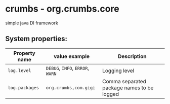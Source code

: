 # crumbs - org.crumbs.core
simple java DI framework

System properties:
-----------------

| Property name | value example | Description |
| ----------- | ------------- | ----------------|
| `log.level` | `DEBUG`, `INFO`, `ERROR`, `WARN` | Logging level
| `log.packages` | `org.crumbs,com.gigi`| Comma separated package names to be logged |
